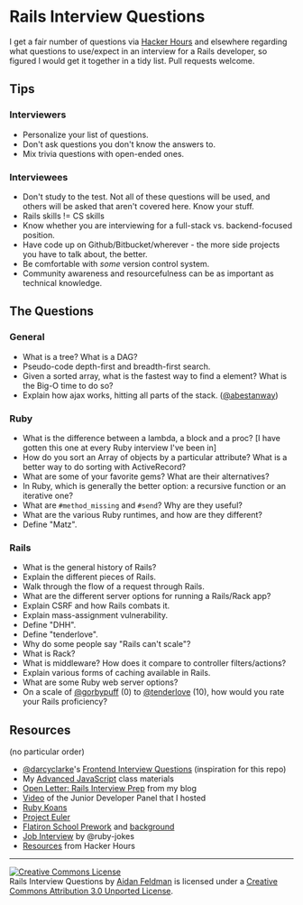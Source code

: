 # Rails Interview Questions

I get a fair number of questions via [Hacker Hours](http://hackerhours.org) and elsewhere regarding what questions to use/expect in an interview for a Rails developer, so figured I would get it together in a tidy list.  Pull requests welcome.

## Tips

### Interviewers

* Personalize your list of questions.
* Don't ask questions you don't know the answers to.
* Mix trivia questions with open-ended ones.

### Interviewees

* Don't study to the test.  Not all of these questions will be used, and others will be asked that aren't covered here.  Know your stuff.
* Rails skills != CS skills
* Know whether you are interviewing for a full-stack vs. backend-focused position.
* Have code up on Github/Bitbucket/wherever - the more side projects you have to talk about, the better.
* Be comfortable with *some* version control system.
* Community awareness and resourcefulness can be as important as technical knowledge.

## The Questions

### General

* What is a tree?  What is a DAG?
* Pseudo-code depth-first and breadth-first search.
* Given a sorted array, what is the fastest way to find a element?  What is the Big-O time to do so?
* Explain how ajax works, hitting all parts of the stack. ([@abestanway](https://twitter.com/abestanway/status/278967644705677312))

### Ruby

* What is the difference between a lambda, a block and a proc? [I have gotten this one at every Ruby interview I've been in]
* How do you sort an Array of objects by a particular attribute?  What is a better way to do sorting with ActiveRecord?
* What are some of your favorite gems?  What are their alternatives?
* In Ruby, which is generally the better option: a recursive function or an iterative one?
* What are `#method_missing` and `#send`?  Why are they useful?
* What are the various Ruby runtimes, and how are they different?
* Define "Matz".

### Rails

* What is the general history of Rails?
* Explain the different pieces of Rails.
* Walk through the flow of a request through Rails.
* What are the different server options for running a Rails/Rack app?
* Explain CSRF and how Rails combats it.
* Explain mass-assignment vulnerability.
* Define "DHH".
* Define "tenderlove".
* Why do some people say "Rails can't scale"?
* What is Rack?
* What is middleware? How does it compare to controller filters/actions?
* Explain various forms of caching available in Rails.
* What are some Ruby web server options?
* On a scale of [@gorbypuff](https://twitter.com/gorbypuff) (0) to [@tenderlove](https://twitter.com/tenderlove) (10), how would you rate your Rails proficiency? 

## Resources

(no particular order)

* [@darcyclarke](https://github.com/darcyclarke)'s [Frontend Interview Questions](https://github.com/darcyclarke/Front-end-Developer-Interview-Questions) (inspiration for this repo)
* My [Advanced JavaScript](https://github.com/afeld/advanced_js) class materials
* [Open Letter: Rails Interview Prep](http://afeld.me/nerdery/561078) from my blog
* [Video](http://afeld.me/nerdery/522101) of the Junior Developer Panel that I hosted
* [Ruby Koans](http://rubykoans.com/)
* [Project Euler](http://projecteuler.net/)
* [Flatiron School Prework](http://prework.flatironschool.com/) and [background](http://blog.flatironschool.com/post/37150595905/flatiron-school-prework)
* [Job Interview](https://github.com/ruby-jokes/job_interview) by @ruby-jokes
* [Resources](https://github.com/afeld/hackerhours.org/wiki/Resources) from Hacker Hours

------------

<a rel="license" href="http://creativecommons.org/licenses/by/3.0/deed.en_US"><img alt="Creative Commons License" style="border-width:0" src="http://i.creativecommons.org/l/by/3.0/88x31.png" /></a><br /><span xmlns:dct="http://purl.org/dc/terms/" href="http://purl.org/dc/dcmitype/Text" property="dct:title" rel="dct:type">Rails Interview Questions</span> by <a xmlns:cc="http://creativecommons.org/ns#" href="https://github.com/afeld/rails_interview_questions" property="cc:attributionName" rel="cc:attributionURL">Aidan Feldman</a> is licensed under a <a rel="license" href="http://creativecommons.org/licenses/by/3.0/deed.en_US">Creative Commons Attribution 3.0 Unported License</a>.
